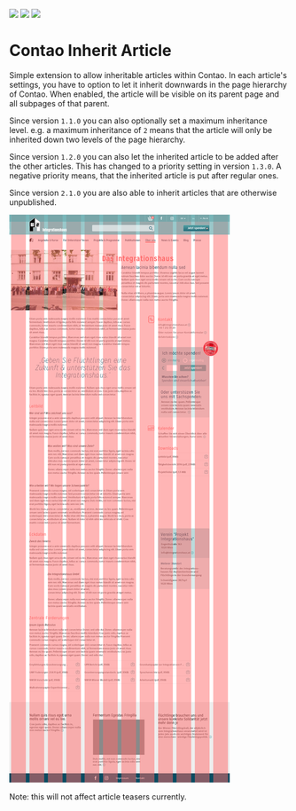 [![](https://img.shields.io/maintenance/yes/2019.svg)](https://github.com/fritzmg/contao-inherit-article)
[![](https://img.shields.io/packagist/v/fritzmg/contao-inherit-article.svg)](https://packagist.org/packages/fritzmg/contao-inherit-article)
[![](https://img.shields.io/packagist/dt/fritzmg/contao-inherit-article.svg)](https://packagist.org/packages/fritzmg/contao-inherit-article)

Contao Inherit Article
===================

Simple extension to allow inheritable articles within Contao. In each article's settings, you have to option to let it inherit downwards in the page hierarchy of Contao. When enabled, the article will be visible on its parent page and all subpages of that parent.

Since version `1.1.0` you can also optionally set a maximum inheritance level. e.g. a maximum inheritance of `2` means that the article will only be inherited down two levels of the page hierarchy.

Since version `1.2.0` you can also let the inherited article to be added after the other articles. This has changed to a priority setting in version `1.3.0`. A negative priority means, that the inherited article is put after regular ones.

Since version `2.1.0` you are also able to inherit articles that are otherwise unpublished.

![Article settings](https://raw.githubusercontent.com/fritzmg/contao-inherit-article/master/inherit_article.png)

Note: this will not affect article teasers currently.
